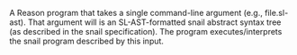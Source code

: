 A Reason program that takes a single command-line argument (e.g., file.sl-ast). That argument will is an SL-AST-formatted snail abstract syntax tree (as described in the snail specification). The program executes/interprets the snail program described by this input.
